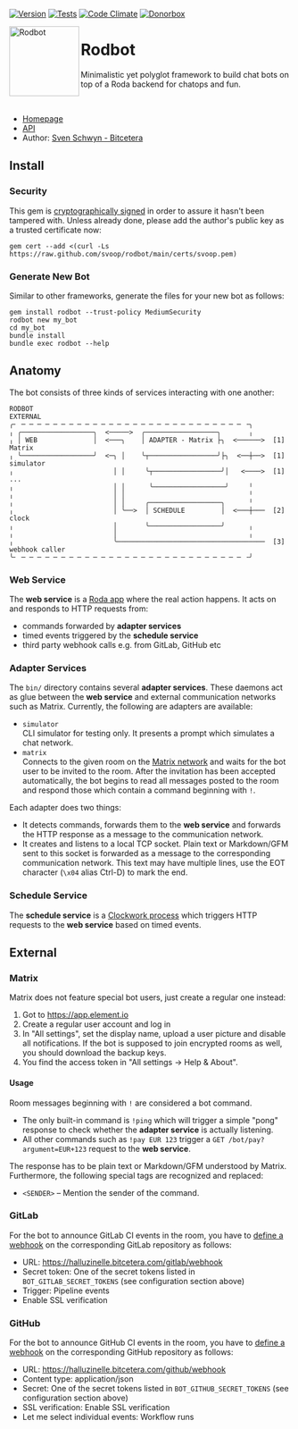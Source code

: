 [![Version](https://img.shields.io/gem/v/rodbot.svg?style=flat)](https://rubygems.org/gems/rodbot)
[![Tests](https://img.shields.io/github/actions/workflow/status/svoop/rodbot/test.yml?style=flat&label=tests)](https://github.com/svoop/rodbot/actions?workflow=Test)
[![Code Climate](https://img.shields.io/codeclimate/maintainability/svoop/rodbot.svg?style=flat)](https://codeclimate.com/github/svoop/rodbot/)
[![Donorbox](https://img.shields.io/badge/donate-on_donorbox-yellow.svg)](https://donorbox.org/bitcetera)

<img src="https://github.com/svoop/rodbot/raw/main/doc/rodbot.avif" alt="Rodbot" height="125" align="left">

# Rodbot

Minimalistic yet polyglot framework to build chat bots on top of a Roda backend for chatops and fun.

<br clear="all">

* [Homepage](https://github.com/svoop/rodbot)
* [API](https://www.rubydoc.info/gems/rodbot)
* Author: [Sven Schwyn - Bitcetera](https://bitcetera.com)

## Install

### Security

This gem is [cryptographically signed](https://guides.rubygems.org/security/#using-gems) in order to assure it hasn't been tampered with. Unless already done, please add the author's public key as a trusted certificate now:

```
gem cert --add <(curl -Ls https://raw.github.com/svoop/rodbot/main/certs/svoop.pem)
```

### Generate New Bot

Similar to other frameworks, generate the files for your new bot as follows:

```
gem install rodbot --trust-policy MediumSecurity
rodbot new my_bot
cd my_bot
bundle install
bundle exec rodbot --help
```

## Anatomy

The bot consists of three kinds of services interacting with one another:

```
RODBOT                                                            EXTERNAL
╭╴ ─ ─ ─ ─ ─ ─ ─ ─ ─ ─ ─ ─ ─ ─ ─ ─ ─ ─ ─ ─ ─ ─ ─ ─ ─ ─ ─ ─ ╶╮
╷ ╭──────────────────╮  <─────>  ╭──────────────────╮       ╷
╷ │ WEB              │  <───╮    │ ADAPTER - Matrix ├╮  <──────>  [1] Matrix
╷ ╰──────────────────╯  <─╮ │    ╰┬─────────────────╯├╮  <──┼──>  [1] simulator
╷                         │ │     ╰┬─────────────────╯│   <────>  [1] ...
╷                         │ │      ╰──────────────────╯     ╵
╷                         │ │                               ╵
╷                         │ │     ╭──────────────────╮      ╵
╷                         │ ╰──>  │ SCHEDULE         │  <───┼───  [2] clock
╷                         │       ╰──────────────────╯      ╷
╷                         │                                 ╷
╷                         ╰─────────────────────────────────────  [3] webhook caller
╰╴ ─ ─ ─ ─ ─ ─ ─ ─ ─ ─ ─ ─ ─ ─ ─ ─ ─ ─ ─ ─ ─ ─ ─ ─ ─ ─ ─ ─ ╶╯
```

### Web Service

The **web service** is a [Roda app](https://roda.jeremyevans.net) where the real action happens. It acts on and responds to HTTP requests from:

* commands forwarded by **adapter services**
* timed events triggered by the **schedule service**
* third party webhook calls e.g. from GitLab, GitHub etc

### Adapter Services

The `bin/` directory contains several **adapter services**. These daemons act as glue between the **web service** and external communication networks such as Matrix. Currently, the following are adapters are available:

* `simulator`<br>CLI simulator for testing only. It presents a prompt which simulates a chat network.
* `matrix`<br>Connects to the given room on the [Matrix network](https://matrix.org) and waits for the bot user to be invited to the room. After the invitation has been accepted automatically, the bot begins to read all messages posted to the room and respond those which contain a command beginning with `!`.

Each adapter does two things:

* It detects commands, forwards them to the **web service** and forwards the HTTP response as a message to the communication network.
* It creates and listens to a local TCP socket. Plain text or Markdown/GFM sent to this socket is forwarded as a message to the corresponding communication network. This text may have multiple lines, use the EOT character (`\x04` alias Ctrl-D) to mark the end.

### Schedule Service

The **schedule service** is a [Clockwork process](https://github.com/Rykian/clockwork) which triggers HTTP requests to the **web service** based on timed events.

## External

### Matrix

Matrix does not feature special bot users, just create a regular one instead:

1. Got to https://app.element.io
2. Create a regular user account and log in
3. In "All settings", set the display name, upload a user picture and disable all notifications. If the bot is supposed to join encrypted rooms as well, you should download the backup keys.
4. You find the access token in "All settings -> Help & About".

#### Usage

Room messages beginning with `!` are considered a bot command.

* The only built-in command is `!ping` which will trigger a simple "pong" response to check whether the **adapter service** is actually listening.
* All other commands such as `!pay EUR 123` trigger a `GET /bot/pay?argument=EUR+123` request to the **web service**.

The response has to be plain text or Markdown/GFM understood by Matrix. Furthermore, the following special tags are recognized and replaced:

* `<SENDER>` – Mention the sender of the command.

### GitLab

For the bot to announce GitLab CI events in the room, you have to [define a webhook](https://docs.gitlab.com/ee/user/project/integrations/webhooks.html) on the corresponding GitLab repository as follows:

* URL: https://halluzinelle.bitcetera.com/gitlab/webhook
* Secret token: One of the secret tokens listed in `BOT_GITLAB_SECRET_TOKENS` (see configuration section above)
* Trigger: Pipeline events
* Enable SSL verification

### GitHub

For the bot to announce GitHub CI events in the room, you have to [define a webhook](https://docs.github.com/en/developers/webhooks-and-events/webhooks/about-webhooks) on the corresponding GitHub repository as follows:

* URL: https://halluzinelle.bitcetera.com/github/webhook
* Content type: application/json
* Secret: One of the secret tokens listed in `BOT_GITHUB_SECRET_TOKENS` (see configuration section above)
* SSL verification: Enable SSL verification
* Let me select individual events: Workflow runs
